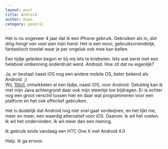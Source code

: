 ```yaml
---
layout: post
title: Android
author: Koen
category: general
---
```

Het is nu ongeveer 4 jaar dat ik een iPhone gebruik. Gebruiken als in,  _dat ding hangt van vast aan mijn hand_. Het is een mooi, gebruiksvriendelijk, fantastisch toestel waar je per ongeluk ook mee kan bellen.

Een tijdje geleden begon er bij mij iets te kriebelen. Iets wat eerst met een heleboel ontkenning onderdrukt werd. Android. Hoe zit dat nu eigenlijk?

Ja, er bestaat naast iOS nog een andere mobile OS, beter bekend als Android. ;)  
Wij, [10to1](http://10to1.be), ontwikkelen al een tijdje, naast iOS, voor Android. Gelukkig kan ik met mijn Java achtergrond daar ook mijn steentje toe bijdragen. Er is echter nog een groot verschil tussen hier en daar wat programmeren voor een platform en het ook effectief gebruiken.

Het is duidelijk dat Android nog niet snel gaat verdwijnen, en het lijkt me, meer en meer, een waardig alternatief voor iOS. Daarom: ik wil het voelen. Ik wil het ondervinden. Ik wil meer dan een mening. 

Ik gebruik sinds vandaag een HTC One X met Android 4.0

Help. Ik ga ervoor.